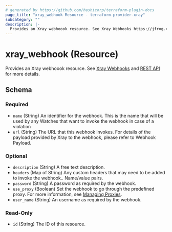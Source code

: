 ```yaml
---
# generated by https://github.com/hashicorp/terraform-plugin-docs
page_title: "xray_webhook Resource - terraform-provider-xray"
subcategory: ""
description: |-
  Provides an Xray webhoook resource. See Xray Webhooks https://jfrog.com/help/r/jfrog-security-documentation/configuring-xray?section=UUID-bb7641b3-e469-e0ef-221d-c0ebf660dde1_id_ConfiguringXray-ConfiguringWebhooks and REST API https://jfrog.com/help/r/jfrog-rest-apis/xray-webhooks for more details.
---
```


# xray_webhook (Resource)

Provides an Xray webhoook resource. See [Xray Webhooks](https://jfrog.com/help/r/jfrog-security-documentation/configuring-xray?section=UUID-bb7641b3-e469-e0ef-221d-c0ebf660dde1_id_ConfiguringXray-ConfiguringWebhooks) and [REST API](https://jfrog.com/help/r/jfrog-rest-apis/xray-webhooks) for more details.



<!-- schema generated by tfplugindocs -->
## Schema

### Required

- `name` (String) An identifier for the webhook. This is the name that will be used by any Watches that want to invoke the webhook in case of a violation
- `url` (String) The URL that this webhook invokes. For details of the payload provided by Xray to the webhook, please refer to Webhook Payload.

### Optional

- `description` (String) A free text description.
- `headers` (Map of String) Any custom headers that may need to be added to invoke the webhook.. Name/value pairs.
- `password` (String) A password as required by the webhook.
- `use_proxy` (Boolean) Set the webhook to go through the predefined proxy. For more information, see [Managing Proxies](https://jfrog.com/help/r/jfrog-platform-administration-documentation/managing-proxies).
- `user_name` (String) An username as required by the webhook.

### Read-Only

- `id` (String) The ID of this resource.

